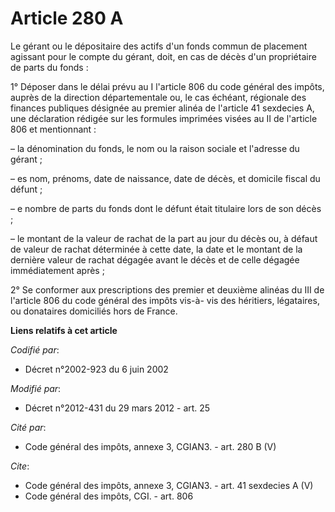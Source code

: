 # Article 280 A

Le gérant ou le dépositaire des actifs d'un fonds commun de placement agissant pour le compte du gérant, doit, en cas de
décès d'un propriétaire de parts du fonds :

1° Déposer dans le délai prévu au I l'article 806 du code général des impôts, auprès de la direction départementale ou, le
cas échéant, régionale des finances publiques désignée au premier alinéa de l'article 41 sexdecies A, une déclaration rédigée
sur les formules imprimées visées au II de l'article 806 et mentionnant :

– la dénomination du fonds, le nom ou la raison sociale et l'adresse du gérant ;

– es nom, prénoms, date de naissance, date de décès, et domicile fiscal du défunt ;

– e nombre de parts du fonds dont le défunt était titulaire lors de son décès ;

– le montant de la valeur de rachat de la part au jour du décès ou, à défaut de valeur de rachat déterminée à cette date, la
date et le montant de la dernière valeur de rachat dégagée avant le décès et de celle dégagée immédiatement après ;

2° Se conformer aux prescriptions des premier et deuxième alinéas du III de l'article 806 du code général des impôts vis-à-
vis des héritiers, légataires, ou donataires domiciliés hors de France.

**Liens relatifs à cet article**

_Codifié par_:

  - Décret n°2002-923 du 6 juin 2002

_Modifié par_:

  - Décret n°2012-431  du 29 mars 2012 - art. 25

_Cité par_:

  - Code général des impôts, annexe 3, CGIAN3. - art. 280 B (V)

_Cite_:

  - Code général des impôts, annexe 3, CGIAN3. - art. 41 sexdecies A (V)
  - Code général des impôts, CGI. - art. 806

